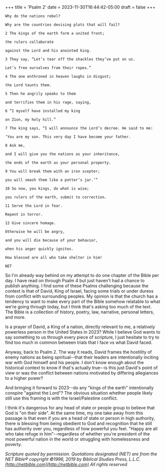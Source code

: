 +++
title = 'Psalm 2'
date = 2023-11-30T16:44:42-05:00
draft = false
+++

```
Why do the nations rebel?

Why are the countries devising plots that will fail?

2 The kings of the earth form a united front;

the rulers collaborate

against the Lord and his anointed king.

3 They say, “Let’s tear off the shackles they’ve put on us.

Let’s free ourselves from their ropes.”

4 The one enthroned in heaven laughs in disgust;

the Lord taunts them.

5 Then he angrily speaks to them

and terrifies them in his rage, saying,

6 “I myself have installed my king

on Zion, my holy hill.”

7 The king says, “I will announce the Lord’s decree. He said to me:

‘You are my son. This very day I have become your father.

8 Ask me,

and I will give you the nations as your inheritance,

the ends of the earth as your personal property.

9 You will break them with an iron scepter;

you will smash them like a potter’s jar.’”

10 So now, you kings, do what is wise;

you rulers of the earth, submit to correction.

11 Serve the Lord in fear.

Repent in terror.

12 Give sincere homage.

Otherwise he will be angry,

and you will die because of your behavior,

when his anger quickly ignites.

How blessed are all who take shelter in him!

NET
```

So I'm already way behind on my attempt to do one chapter of the Bible per day. 
I have read on through Psalm 4 but just haven't had a chance to publish anything. 
I find some of these Psalms challenging because the context is that of David, King of 
Israel, facing some trials or under duress from conflict with surrounding peoples. 
My opinion is that the church has a tendency to want to make every part of the Bible
somehow relatable to what we're going through today, but I think that's asking too
much of the text. The Bible is a collection of history, poetry, law, narrative, personal
letters, and more. 

Is a prayer of David, a King of a nation, directly relevant to me, a relatively powerless
person in the United States in 2023? While I believe God wants to say something to us
through every piece of scripture, I just hesitate to try to find too much in common between
trials that I face vs what David faced.

Anyway, back to Psalm 2. The way it reads, David frames the hostility of enemy nations
as being spiritual--that their leaders are intentionally inciting war with God himself
and his people. I don't know enough about the historical context to know if that's 
actually true--is this just David's point of view or was the conflict between nations
motivated by differing allegiances to a higher power?

And bringing it forward to 2023--do any "kings of the earth" intentionally conspire "against the Lord"?
The obvious situation whether people likely still use this framing is with the Israel/Palestine 
conflict. 

I think it's dangerous for any head of state or people group to believe that God is 
"on their side". At the same time, my one take away from this passage is that
even if you are a head of state or person in high authority, there is blessing from 
being obedient to God and recognition that he still has authority over you, regardless
of how powerful you feel. "Happy are all who take refuge in him"--regardless of whether 
you're president of the most powerful nation in the world or struggling with homelessness
and poverty. 


_Scripture quoted by permission. Quotations designated (NET) are from the NET Bible® copyright ©1996, 2019 by Biblical Studies Press, L.L.C. [http://netbible.com](http://netbible.com) All rights reserved_